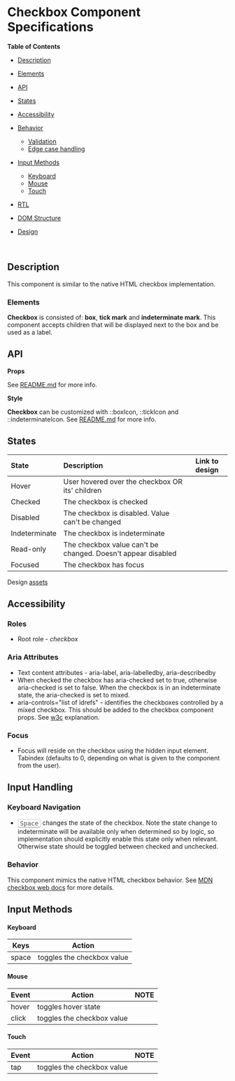 # Checkbox Component Specifications

**Table of Contents**

- [Description](#description)

- [Elements](#elements)

- [API](#api)

- [States](#states-(if-applicable))

- [Accessibility](#accessibility)

- [Behavior](#behavior)
  - [Validation](validation)
  - [Edge case handling](edge-case-handling)

- [Input Methods](#input-methods)
  - [Keyboard](#keyboard)
  - [Mouse](#mouse)
  - [Touch](#touch)

- [RTL](#rtl)

- [DOM Structure](#dom-structure)

- [Design](#design)

  ​



## Description

This component is similar to the native HTML checkbox implementation.



### Elements

**Checkbox** is consisted of: **box**, **tick mark** and **indeterminate mark**. This component accepts children that will be displayed next to the box and be used as a label.




## API

**Props**

See [README.md](./README.md) for more info. 

**Style**

**Checkbox** can be customized with ::boxIcon, ::tickIcon and ::indeterminateIcon.
See [README.md](./README.md) for more info. 



## States


| State   | Description                              | Link to design |
| :------ | :--------------------------------------- | -------------- |
| Hover   | User hovered over the checkbox  OR its' children          |                |
| Checked | The checkbox is checked                |
| Disabled | The checkbox is disabled. Value can't be changed               |
| Indeterminate | The checkbox is indeterminate                |
| Read-only | The checkbox value can't be changed. Doesn't appear disabled                |
| Focused | The checkbox has focus                |

Design [assets](https://zpl.io/2kRTvO)



## Accessibility

### Roles

* Root role - *checkbox*

### Aria Attributes
* Text content attributes - aria-label, aria-labelledby, aria-describedby
* When checked the checkbox has aria-checked set to true, otherwise aria-checked is set to false. When the checkbox is in an indeterminate state, the aria-checked is set to mixed.
* aria-controls="list of idrefs" - identifies the checkboxes controlled by a mixed checkbox. This should be added to the checkbox component props. See [w3c](https://www.w3.org/TR/wai-aria/states_and_properties#aria-controls) explanation.

### Focus

* Focus will reside on the checkbox using the hidden input element. Tabindex (defaults to 0, depending on what is given to the component from the user).

## Input Handling

### Keyboard Navigation

* <kbd style="display: inline-block; padding: .1em .3em; color: #555; vertical-align: middle; background-color: #fcfcfc; border: solid 1px #ccc;border-bottom-color: #bbb;border-radius: .2em;box-shadow: inset 0 -1px 0 #bbb;">Space</kbd> changes the state of the checkbox. Note the state change to indeterminate will be available only when determined so by logic, so implementation should explicitly enable this state only when relevant. Otherwise state should be toggled between checked and unchecked.



### Behavior
This component mimics the native HTML checkbox behavior. See [MDN checkbox web docs](https://developer.mozilla.org/en-US/docs/Web/HTML/Element/input/checkbox) for more details.


## Input Methods

#### Keyboard

| Keys      | Action                      |
| --------- | --------------------------- |
| space       | toggles the checkbox value       |



#### Mouse

| Event | Action                | NOTE                     |
| ----- | --------------------- | ------------------------ |
| hover | toggles hover state |  |
| click | toggles the checkbox value                      |                          |



#### **Touch**

| Event | Action              | NOTE                    |
| ----- | ------------------- | ----------------------- |
| tap   | toggles the checkbox value |  |


